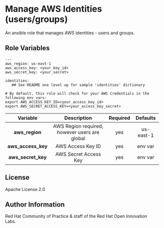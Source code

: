 Manage AWS Identities (users/groups)
==========================================

An ansible role that manages AWS identities - users and groups.


Role Variables
--------------

```
---
aws_region: us-east-1
aws_access_key: <your_key_id>
aws_secret_key: <your_secret>

identities:
   ## See README one level up for sample 'identities' dictionary

```

```
# By default, this role will check for your AWS Credentials in the following env vars:
export AWS_ACCESS_KEY_ID=<your_access_key_id>
export AWS_SECRET_ACCESS_KEY=<your_access_key_secret>
```


| Variable | Description | Required | Defaults |
|:--------:|:-----------:|:--------:|:--------:|
|**aws_region**|AWS Region required, however users are global|yes|us-east-1|
|**aws_access_key**|AWS Access Key ID|yes|env var|
|**aws_secret_key**|AWS Secret Access Key|yes|env var|



License
-------

Apache License 2.0


Author Information
------------------

Red Hat Community of Practice & staff of the Red Hat Open Innovation Labs.
